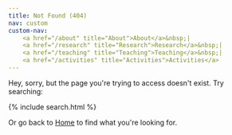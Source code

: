 ```yaml
---
title: Not Found (404) 
nav: custom
custom-nav: 
    <a href="/about" title="About">About</a>&nbsp;|
    <a href="/research" title="Research">Research</a>&nbsp;|
    <a href="/teaching" title="Teaching">Teaching</a>&nbsp;|
    <a href="/activities" title="Activities">Activities</a>
---
```


Hey, sorry, but the page you're trying to access doesn't exist. Try searching:

{% include search.html %}

Or go back to [Home](/) to find what you're looking for.
<!-- - [Blog index](/blog) -->
